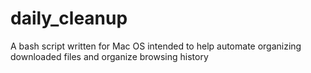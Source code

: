 # daily_cleanup
A bash script written for Mac OS intended to help automate organizing downloaded files and organize browsing history
